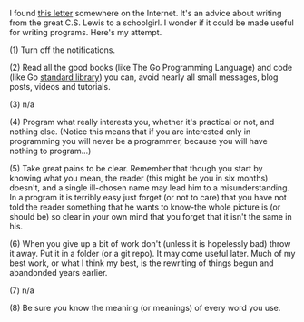 I found [this letter](https://github.com/user-attachments/assets/12611df7-d110-4fd6-9d29-86642f7d33c6) somewhere on the Internet. It's an advice about writing from the great C.S. Lewis to a schoolgirl. I wonder if it could be made useful for writing programs. Here's my attempt.

(1) Turn off the notifications.

(2) Read all the good books (like The Go Programming Language) and code (like Go [standard library](https://pkg.go.dev/std)) you can, avoid nearly all small messages, blog posts, videos and tutorials. 

(3) n/a

(4) Program what really interests you, whether it's practical or not, and nothing else. (Notice this means that if you are interested only in programming you will never be a programmer, because you will have nothing to program...)

(5) Take great pains to be clear. Remember that though you start by knowing what you mean, the reader (this might be you in six months) doesn't, and a single ill-chosen name may lead him to a misunderstanding. In a program it is terribly easy just forget (or not to care) that you have not told the reader something that he wants to know-the whole picture is (or should be) so clear in your own mind that you forget that it isn't the same in his.

(6) When you give up a bit of work don't (unless it is hopelessly bad) throw it away. Put it in a folder (or a git repo). It may come useful later. Much of my best work, or what I think my best, is the rewriting of things begun and abandonded years earlier.

(7) n/a

(8) Be sure you know the meaning (or meanings) of every word you use.
